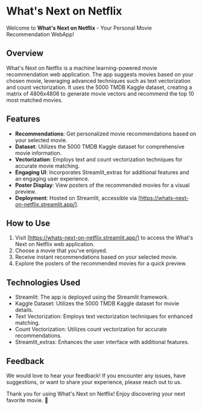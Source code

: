 # What's Next on Netflix

Welcome to **What's Next on Netflix** - Your Personal Movie Recommendation WebApp!

## Overview

What's Next on Netflix is a machine learning-powered movie recommendation web application. The app suggests movies based on your chosen movie, leveraging advanced techniques such as text vectorization and count vectorization. It uses the 5000 TMDB Kaggle dataset, creating a matrix of 4806x4806 to generate movie vectors and recommend the top 10 most matched movies.

## Features

- **Recommendations**: Get personalized movie recommendations based on your selected movie.
- **Dataset**: Utilizes the 5000 TMDB Kaggle dataset for comprehensive movie information.
- **Vectorization**: Employs text and count vectorization techniques for accurate movie matching.
- **Engaging UI**: Incorporates Streamlit_extras for additional features and an engaging user experience.
- **Poster Display**: View posters of the recommended movies for a visual preview.
- **Deployment**: Hosted on Streamlit, accessible via [https://whats-next-on-netflix.streamlit.app/].

## How to Use

1. Visit [https://whats-next-on-netflix.streamlit.app/] to access the What's Next on Netflix web application.
2. Choose a movie that you've enjoyed.
3. Receive instant recommendations based on your selected movie.
4. Explore the posters of the recommended movies for a quick preview.

## Technologies Used

- Streamlit: The app is deployed using the Streamlit framework.
- Kaggle Dataset: Utilizes the 5000 TMDB Kaggle dataset for movie details.
- Text Vectorization: Employs text vectorization techniques for enhanced matching.
- Count Vectorization: Utilizes count vectorization for accurate recommendations.
- Streamlit_extras: Enhances the user interface with additional features.

## Feedback

We would love to hear your feedback! If you encounter any issues, have suggestions, or want to share your experience, please reach out to us.

Thank you for using What's Next on Netflix! Enjoy discovering your next favorite movie. 🍿
